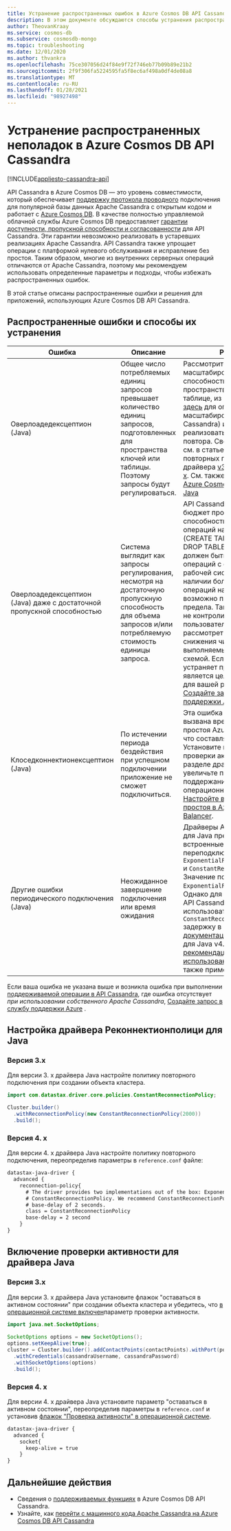 ```yaml
---
title: Устранение распространенных ошибок в Azure Cosmos DB API Cassandra
description: В этом документе обсуждаются способы устранения распространенных проблем, возникающих в Azure Cosmos DB API Cassandra
author: TheovanKraay
ms.service: cosmos-db
ms.subservice: cosmosdb-mongo
ms.topic: troubleshooting
ms.date: 12/01/2020
ms.author: thvankra
ms.openlocfilehash: 75ce307056d24f84e9f72f746eb77b09b89e21b2
ms.sourcegitcommit: 2f9f306fa5224595fa5f8ec6af498a0df4de08a8
ms.translationtype: MT
ms.contentlocale: ru-RU
ms.lasthandoff: 01/28/2021
ms.locfileid: "98927498"
---
```

# <a name="troubleshoot-common-issues-in-azure-cosmos-db-cassandra-api"></a>Устранение распространенных неполадок в Azure Cosmos DB API Cassandra
[!INCLUDE[appliesto-cassandra-api](includes/appliesto-cassandra-api.md)]

API Cassandra в Azure Cosmos DB — это уровень совместимости, который обеспечивает [поддержку протокола проводного](cassandra-support.md) подключения для популярной базы данных Apache Cassandra с открытым кодом и работает с [Azure Cosmos DB](./introduction.md). В качестве полностью управляемой облачной службы Azure Cosmos DB предоставляет [гарантии доступности, пропускной способности и согласованности](https://azure.microsoft.com/support/legal/sla/cosmos-db/v1_3/) для API Cassandra. Эти гарантии невозможно реализовать в устаревших реализациях Apache Cassandra. API Cassandra также упрощает операции с платформой нулевого обслуживания и исправление без простоя. Таким образом, многие из внутренних серверных операций отличаются от Apache Cassandra, поэтому мы рекомендуем использовать определенные параметры и подходы, чтобы избежать распространенных ошибок. 

В этой статье описаны распространенные ошибки и решения для приложений, использующих Azure Cosmos DB API Cassandra.

## <a name="common-errors-and-solutions"></a>Распространенные ошибки и способы их устранения

| Ошибка               |  Описание             | Решение  |
|---------------------|--------------------------|-----------|
| Оверлоадедексцептион (Java) | Общее число потребляемых единиц запросов превышает количество единиц запросов, подготовленных для пространства ключей или таблицы. Поэтому запросы будут регулироваться. | Рассмотрите возможность масштабирования пропускной способности, назначенной пространства ключей или таблице, из портал Azure (см. [здесь](manage-scale-cassandra.md) для операций масштабирования в API Cassandra) или можно реализовать политику повтора. Сведения об Java см. в статье примеры повторных попыток для драйвера [v3. x](https://github.com/Azure-Samples/azure-cosmos-cassandra-java-retry-sample) и [драйвера v4. x](https://github.com/Azure-Samples/azure-cosmos-cassandra-java-retry-sample-v4). См. также [расширения Azure Cosmos Cassandra для Java](https://github.com/Azure/azure-cosmos-cassandra-extensions) |
| Оверлоадедексцептион (Java) даже с достаточной пропускной способностью | Система выглядит как запросы регулирования, несмотря на достаточную пропускную способность для объема запросов и/или потребляемую стоимость единицы запроса.  | API Cassandra реализует бюджет пропускной способности системы для операций на уровне схемы (CREATE TABLE, ALTER TABLE, DROP TABLE). Этот бюджет должен быть достаточно для операций с схемами в рабочей системе. Однако при наличии большого количества операций на уровне схемы возможно превышение этого предела. Так как этот бюджет не контролируется пользователями, необходимо рассмотреть возможность снижения числа выполняемых операций с схемой. Если это действие не устраняет проблему или не является целесообразным для вашей рабочей нагрузки, [Создайте запрос в службу поддержки Azure](../azure-portal/supportability/how-to-create-azure-support-request.md).|
| Клоседконнектионексцептион (Java) | По истечении периода бездействия при успешном подключении приложение не сможет подключиться.| Эта ошибка может быть вызвана временем ожидания простоя Azure LoadBalancers, что составляет 4 минуты. Установите параметр проверки активности в разделе драйвер (см. ниже) и увеличьте параметры поддержания активности в операционной системе или [Настройте время ожидания простоя в Azure Load Balancer](../load-balancer/load-balancer-tcp-idle-timeout.md?tabs=tcp-reset-idle-portal). |
| Другие ошибки периодического подключения (Java) | Неожиданное завершение подключения или время ожидания | Драйверы Apache Cassandra для Java предоставляют две встроенные политики переподключения: `ExponentialReconnectionPolicy` и `ConstantReconnectionPolicy` . Значение по умолчанию — `ExponentialReconnectionPolicy`. Однако для Azure Cosmos DB API Cassandra рекомендуется использовать `ConstantReconnectionPolicy` задержку в 2 секунды. См. [документацию по драйверу](https://docs.datastax.com/en/developer/java-driver/4.9/manual/core/reconnection/)  для Java v4. x [и рекомендации по использованию](https://docs.datastax.com/en/developer/java-driver/3.7/manual/reconnection/) Java 3. x (см. также примеры ниже).|

Если ваша ошибка не указана выше и возникла ошибка при выполнении [поддерживаемой операции в API Cassandra](cassandra-support.md), где ошибка отсутствует *при использовании собственного Apache Cassandra*, [Создайте запрос в службу поддержки Azure](../azure-portal/supportability/how-to-create-azure-support-request.md) .

## <a name="configuring-reconnectionpolicy-for-java-driver"></a>Настройка драйвера Реконнектионполици для Java

### <a name="version-3x"></a>Версия 3.x

Для версии 3. x драйвера Java настройте политику повторного подключения при создании объекта кластера.

```java
import com.datastax.driver.core.policies.ConstantReconnectionPolicy;

Cluster.builder()
  .withReconnectionPolicy(new ConstantReconnectionPolicy(2000))
  .build();
```

### <a name="version-4x"></a>Версия 4. x

Для версии 4. x драйвера Java настройте политику повторного подключения, переопределив параметры в `reference.conf` файле:

```xml
datastax-java-driver {
  advanced {
    reconnection-policy{
      # The driver provides two implementations out of the box: ExponentialReconnectionPolicy and
      # ConstantReconnectionPolicy. We recommend ConstantReconnectionPolicy for Cassandra API, with 
      # base-delay of 2 seconds.
      class = ConstantReconnectionPolicy
      base-delay = 2 second
    }
}
```

## <a name="enable-keep-alive-for-java-driver"></a>Включение проверки активности для драйвера Java

### <a name="version-3x"></a>Версия 3.x

Для версии 3. x драйвера Java установите флажок "оставаться в активном состоянии" при создании объекта кластера и убедитесь, что [в операционной системе включен](https://knowledgebase.progress.com/articles/Article/configure-OS-TCP-KEEPALIVE-000080089)параметр проверки активности.

```java
import java.net.SocketOptions;
    
SocketOptions options = new SocketOptions();
options.setKeepAlive(true);
cluster = Cluster.builder().addContactPoints(contactPoints).withPort(port)
  .withCredentials(cassandraUsername, cassandraPassword)
  .withSocketOptions(options)
  .build();
```

### <a name="version-4x"></a>Версия 4. x

Для версии 4. x драйвера Java установите параметр "оставаться в активном состоянии", переопределив параметры в `reference.conf` и установив [флажок "Проверка активности" в операционной системе](https://knowledgebase.progress.com/articles/Article/configure-OS-TCP-KEEPALIVE-000080089).

```xml
datastax-java-driver {
  advanced {
    socket{
      keep-alive = true
    }
}
```

## <a name="next-steps"></a>Дальнейшие действия

- Сведения о [поддерживаемых функциях](cassandra-support.md) в Azure Cosmos DB API Cassandra.
- Узнайте, как [перейти с машинного кода Apache Cassandra на Azure Cosmos DB API Cassandra](cassandra-migrate-cosmos-db-databricks.md)